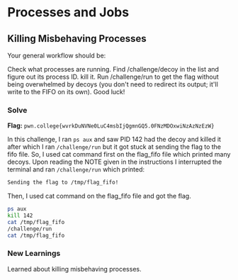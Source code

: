 # Processes and Jobs

## Killing Misbehaving Processes
Your general workflow should be:

Check what processes are running.
Find /challenge/decoy in the list and figure out its process ID.
kill it.
Run /challenge/run to get the flag without being overwhelmed by decoys (you don't need to redirect its output; it'll write to the FIFO on its own).
Good luck!

### Solve
**Flag:** `pwn.college{wvrkDuNVNe0LuC4msbIjQgmnGQ5.0FNzMDOxwiNzAzNzEzW}`

In this challenge, I ran ```ps aux``` and saw PID 142 had the decoy and killed it after which I ran ```/challenge/run``` but it got stuck at sending the flag to the fifo file. So, I used cat command first on the flag_fifo file which printed many decoys. Upon reading the NOTE given in the instructions I interrupted the terminal and ran ```/challenge/run``` which printed:
```bash
Sending the flag to /tmp/flag_fifo!
```
Then, I used cat command on the flag_fifo file and got the flag.

```bash
ps aux
kill 142
cat /tmp/flag_fifo
/challenge/run
cat /tmp/flag_fifo
```

### New Learnings
Learned about killing misbehaving processes.
